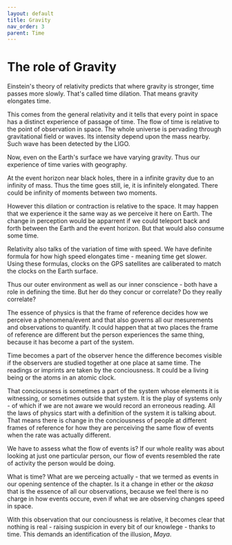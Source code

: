 ```yaml
---
layout: default
title: Gravity
nav_order: 3
parent: Time
---
```


# The role of Gravity

Einstein's theory of relativity predicts that where gravity is stronger, time passes more slowly. That's called time dilation. That means gravity elongates time.

This comes from the general relativity and it tells that every point in space has a distinct experience of passage of time. The flow of time is relative to the point of observation in space. The whole universe is pervading through gravitational field or waves. Its intensity depend upon the mass nearby. Such wave has been detected by the LIGO. 

Now, even on the Earth's surface we have varying gravity. Thus our experience of time varies with geography.

At the event horizon near black holes, there in a infinite gravity due to an infinity of mass. Thus the time goes still, ie, it is infinitely elongated. There could be infinity of moments between two moments. 

However this dilation or contraction is relative to the space. It may happen that we experience it the same way as we perceive it here on Earth. The change in perception would be apparrent if we could teleport back and forth between the Earth and the event horizon. But that would also consume some time.

Relativity also talks of the variation of time with speed. We have definite formula for how high speed elongates time - meaning time get slower. Using these formulas, clocks on the GPS satellites are caliberated to match the clocks on the Earth surface.

Thus our outer environment as well as our inner conscience - both have a role in defining the time. But her do they concur or correlate? Do they really correlate? 

The essence of physics is that the frame of reference decides how we perceive a phenomena/event and that also governs all our mesurements and observations to quantify. It could happen that at two places the frame of reference are different but the person experiences the same thing, because it has become a part of the system. 

Time becomes a part of the observer hence the difference becomes visible if the observers are studied together at one place at same time. The readings or imprints are taken by the conciousness. It could be a living being or the atoms in an atomic clock. 

That conciousness is sometimes a part of the system whose elements it is witnessing, or sometimes outside that system. It is the play of systems only - of which if we are not aware we would record an erroneous reading. All the laws of physics start with a definition of the system it is talking about. That means there is change in the conciousness of people at different frames of reference for how they are perceiving the same flow of events when the rate was actually different. 

We have to assess what the flow of events is? If our whole reality was about looking at just one particular person, our flow of events resembled the rate of activity the person would be doing.

What is time? What are we perceing actually - that we termed as events in our opening sentence of the chapter. Is it a change in ether or the *akasa* that is the essence of all our observations, because we feel there is no charge in how events occure, even if what we are observing changes speed in space. 

With this observation that our conciousness is relative, it becomes clear that nothing is real - raising suspicion in every bit of our knowlege - thanks to time. This demands an identification of the illusion, *Maya*.
